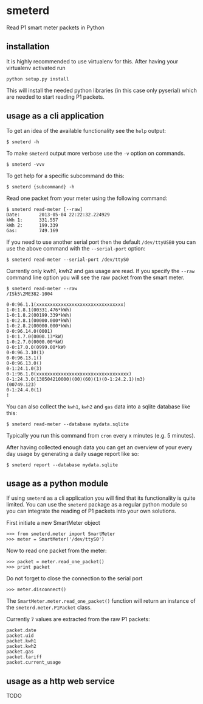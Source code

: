 smeterd
=======

Read P1 smart meter packets in Python


installation
------------

It is highly recommended to use virtualenv for this.
After having your virtualenv activated run

    python setup.py install


This will install the needed python libraries (in this case only pyserial)
which are needed to start reading P1 packets.


usage as a cli application
--------------------------

To get an idea of the available functionality see the `help` output:

    $ smeterd -h


To make `smeterd` output more verbose use the `-v` option on commands.

    $ smeterd -vvv


To get help for a specific subcommand do this:

    $ smeterd {subcommand} -h


Read one packet from your meter using the following command:

    $ smeterd read-meter [--raw]
    Date:       2013-05-04 22:22:32.224929
    kWh 1:      331.557
    kWh 2:      199.339
    Gas:        749.169


If you need to use another serial port then the default `/dev/ttyUSB0` you can
use the above command with the `--serial-port` option:

    $ smeterd read-meter --serial-port /dev/ttyS0


Currently only kwh1, kwh2 and gas usage are read. If you specify the `--raw`
command line option you will see the raw packet from the smart meter.

    $ smeterd read-meter --raw
    /ISk5\2ME382-1004

    0-0:96.1.1(xxxxxxxxxxxxxxxxxxxxxxxxxxxxxxxx)
    1-0:1.8.1(00331.476*kWh)
    1-0:1.8.2(00199.339*kWh)
    1-0:2.8.1(00000.000*kWh)
    1-0:2.8.2(00000.000*kWh)
    0-0:96.14.0(0001)
    1-0:1.7.0(0000.13*kW)
    1-0:2.7.0(0000.00*kW)
    0-0:17.0.0(0999.00*kW)
    0-0:96.3.10(1)
    0-0:96.13.1()
    0-0:96.13.0()
    0-1:24.1.0(3)
    0-1:96.1.0(xxxxxxxxxxxxxxxxxxxxxxxxxxxxxxxxxx)
    0-1:24.3.0(130504210000)(00)(60)(1)(0-1:24.2.1)(m3)
    (00749.123)
    0-1:24.4.0(1)
    !


You can also collect the `kwh1`, `kwh2` and `gas` data into a sqlite database
like this:

    $ smeterd read-meter --database mydata.sqlite


Typically you run this command from `cron` every x minutes (e.g. 5 minutes).


After having collected enough data you can get an overview of your every day
usage by generating a daily usage report like so:

    $ smeterd report --database mydata.sqlite


usage as a python module
------------------------

If using `smeterd` as a cli application you will find that its functionality
is quite limited. You can use the `smeterd` package as a regular python module
so you can integrate the reading of P1 packets into your own solutions.

First initiate a new SmartMeter object

    >>> from smeterd.meter import SmartMeter
    >>> meter = SmartMeter('/dev/ttyS0')


Now to read one packet from the meter:

    >>> packet = meter.read_one_packet()
    >>> print packet

Do not forget to close the connection to the serial port

    >>> meter.disconnect()


The `SmartMeter.meter.read_one_packet()` function will return an instance of
the `smeterd.meter.P1Packet` class.

Currently `7` values are extracted from the raw P1 packets:

    packet.date
    packet.uid
    packet.kwh1
    packet.kwh2
    packet.gas
    packet.tariff
    packet.current_usage


usage as a http web service
---------------------------

TODO


